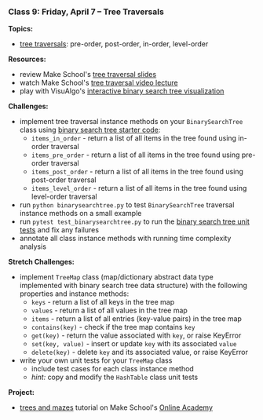 ### Class 9: Friday, April 7 – Tree Traversals

**Topics:**
- [tree traversals]: pre-order, post-order, in-order, level-order

**Resources:**
- review Make School's [tree traversal slides]
- watch Make School's [tree traversal video lecture]
- play with VisuAlgo's [interactive binary search tree visualization][visualgo bst]

**Challenges:**
- implement tree traversal instance methods on your `BinarySearchTree` class using [binary search tree starter code]:
    - `items_in_order` - return a list of all items in the tree found using in-order traversal
    - `items_pre_order` - return a list of all items in the tree found using pre-order traversal
    - `items_post_order` - return a list of all items in the tree found using post-order traversal
    - `items_level_order` - return a list of all items in the tree found using level-order traversal
- run `python binarysearchtree.py` to test `BinarySearchTree` traversal instance methods on a small example
- run `pytest test_binarysearchtree.py` to run the [binary search tree unit tests] and fix any failures
- annotate all class instance methods with running time complexity analysis

**Stretch Challenges:**
- implement `TreeMap` class (map/dictionary abstract data type implemented with binary search tree data structure) with the following properties and instance methods:
    - `keys` - return a list of all keys in the tree map
    - `values` - return a list of all values in the tree map
    - `items` - return a list of all entries (key-value pairs) in the tree map
    - `contains(key)` - check if the tree map contains `key`
    - `get(key)` - return the value associated with `key`, or raise KeyError
    - `set(key, value)` - insert or update `key` with its associated `value`
    - `delete(key)` - delete `key` and its associated value, or raise KeyError
- write your own unit tests for your `TreeMap` class
    - include test cases for each class instance method
    - *hint:* copy and modify the `HashTable` class unit tests

**Project:**
- [trees and mazes] tutorial on Make School's [Online Academy]

[tree traversals]: https://en.wikipedia.org/wiki/Tree_traversal

[tree traversal slides]: slides/TreeTraversals.pdf
[tree traversal video lecture]: https://www.youtube.com/watch?v=Qd8dKFaRu9I
[visualgo bst]: https://visualgo.net/bst

[binary search tree starter code]: source/binarysearchtree.py
[binary search tree unit tests]: source/test_binarysearchtree.py

[trees and mazes]: http://make.sc/oa-trees-and-mazes
[Online Academy]: https://www.makeschool.com/academy
